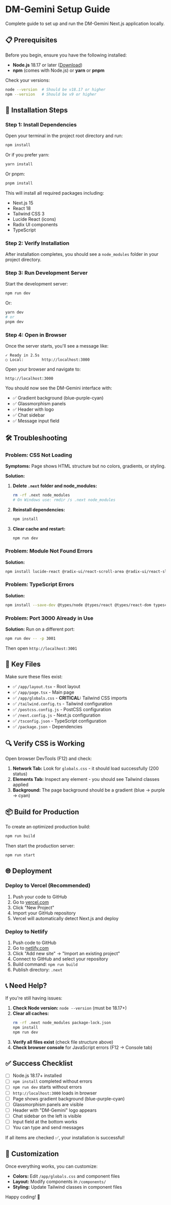 # DM-Gemini Setup Guide

Complete guide to set up and run the DM-Gemini Next.js application locally.

## 📋 Prerequisites

Before you begin, ensure you have the following installed:
- **Node.js** 18.17 or later ([Download](https://nodejs.org/))
- **npm** (comes with Node.js) or **yarn** or **pnpm**

Check your versions:
```bash
node --version  # Should be v18.17 or higher
npm --version   # Should be v9 or higher
```

## 🚀 Installation Steps

### Step 1: Install Dependencies

Open your terminal in the project root directory and run:

```bash
npm install
```

Or if you prefer yarn:
```bash
yarn install
```

Or pnpm:
```bash
pnpm install
```

This will install all required packages including:
- Next.js 15
- React 18
- Tailwind CSS 3
- Lucide React (icons)
- Radix UI components
- TypeScript

### Step 2: Verify Installation

After installation completes, you should see a `node_modules` folder in your project directory.

### Step 3: Run Development Server

Start the development server:

```bash
npm run dev
```

Or:
```bash
yarn dev
# or
pnpm dev
```

### Step 4: Open in Browser

Once the server starts, you'll see a message like:
```
✓ Ready in 2.5s
○ Local:        http://localhost:3000
```

Open your browser and navigate to:
```
http://localhost:3000
```

You should now see the DM-Gemini interface with:
- ✅ Gradient background (blue-purple-cyan)
- ✅ Glassmorphism panels
- ✅ Header with logo
- ✅ Chat sidebar
- ✅ Message input field

## 🛠️ Troubleshooting

### Problem: CSS Not Loading

**Symptoms:** Page shows HTML structure but no colors, gradients, or styling.

**Solution:**

1. **Delete `.next` folder and node_modules:**
   ```bash
   rm -rf .next node_modules
   # On Windows use: rmdir /s .next node_modules
   ```

2. **Reinstall dependencies:**
   ```bash
   npm install
   ```

3. **Clear cache and restart:**
   ```bash
   npm run dev
   ```

### Problem: Module Not Found Errors

**Solution:**
```bash
npm install lucide-react @radix-ui/react-scroll-area @radix-ui/react-slot class-variance-authority clsx tailwind-merge
```

### Problem: TypeScript Errors

**Solution:**
```bash
npm install --save-dev @types/node @types/react @types/react-dom typescript
```

### Problem: Port 3000 Already in Use

**Solution:**
Run on a different port:
```bash
npm run dev -- -p 3001
```

Then open `http://localhost:3001`

## 📁 Key Files

Make sure these files exist:

- ✅ `/app/layout.tsx` - Root layout
- ✅ `/app/page.tsx` - Main page
- ✅ `/app/globals.css` - **CRITICAL:** Tailwind CSS imports
- ✅ `/tailwind.config.ts` - Tailwind configuration
- ✅ `/postcss.config.js` - PostCSS configuration
- ✅ `/next.config.js` - Next.js configuration
- ✅ `/tsconfig.json` - TypeScript configuration
- ✅ `/package.json` - Dependencies

## 🔍 Verify CSS is Working

Open browser DevTools (F12) and check:

1. **Network Tab:** Look for `globals.css` - it should load successfully (200 status)
2. **Elements Tab:** Inspect any element - you should see Tailwind classes applied
3. **Background:** The page background should be a gradient (blue → purple → cyan)

## 📦 Build for Production

To create an optimized production build:

```bash
npm run build
```

Then start the production server:

```bash
npm run start
```

## 🌐 Deployment

### Deploy to Vercel (Recommended)

1. Push your code to GitHub
2. Go to [vercel.com](https://vercel.com)
3. Click "New Project"
4. Import your GitHub repository
5. Vercel will automatically detect Next.js and deploy

### Deploy to Netlify

1. Push code to GitHub
2. Go to [netlify.com](https://netlify.com)
3. Click "Add new site" → "Import an existing project"
4. Connect to GitHub and select your repository
5. Build command: `npm run build`
6. Publish directory: `.next`

## 📞 Need Help?

If you're still having issues:

1. **Check Node version:** `node --version` (must be 18.17+)
2. **Clear all caches:**
   ```bash
   rm -rf .next node_modules package-lock.json
   npm install
   npm run dev
   ```
3. **Verify all files exist** (check file structure above)
4. **Check browser console** for JavaScript errors (F12 → Console tab)

## ✅ Success Checklist

- [ ] Node.js 18.17+ installed
- [ ] `npm install` completed without errors
- [ ] `npm run dev` starts without errors
- [ ] `http://localhost:3000` loads in browser
- [ ] Page shows gradient background (blue-purple-cyan)
- [ ] Glassmorphism panels are visible
- [ ] Header with "DM-Gemini" logo appears
- [ ] Chat sidebar on the left is visible
- [ ] Input field at the bottom works
- [ ] You can type and send messages

If all items are checked ✅, your installation is successful!

## 🎨 Customization

Once everything works, you can customize:

- **Colors:** Edit `/app/globals.css` and component files
- **Layout:** Modify components in `/components/`
- **Styling:** Update Tailwind classes in component files

Happy coding! 🚀
